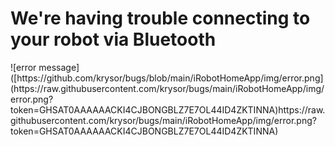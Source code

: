 <h1> We're having trouble connecting to your robot via Bluetooth </h1>
![error message]([https://github.com/krysor/bugs/blob/main/iRobotHomeApp/img/error.png](https://raw.githubusercontent.com/krysor/bugs/main/iRobotHomeApp/img/error.png?token=GHSAT0AAAAAACKI4CJBONGBLZ7E7OL44ID4ZKTINNA)https://raw.githubusercontent.com/krysor/bugs/main/iRobotHomeApp/img/error.png?token=GHSAT0AAAAAACKI4CJBONGBLZ7E7OL44ID4ZKTINNA)
